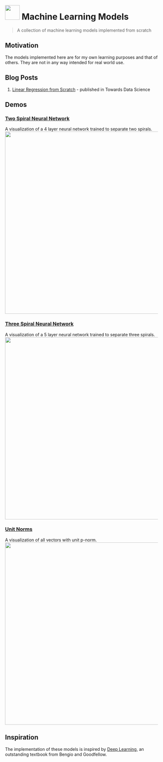 # <img src="https://raw.githubusercontent.com/isaiahnields/machine-learning-models/master/icon.png" width="48"> Machine Learning Models
> A collection of machine learning models implemented from scratch

## Motivation
The models implemented here are for my own learning purposes and that of others. They are not in any way intended for real world use.

## Blog Posts
1. [Linear Regression from Scratch](https://towardsdatascience.com/linear-regression-from-scratch-977cd3a1db16) - published in Towards Data Science

## Demos

### [Two Spiral Neural Network](https://github.com/isaiahnields/machine-learning-models/blob/master/demos/2_spiral_neural_network.py)
A visualization of a 4 layer neural network trained to separate two spirals.
<img src="https://raw.githubusercontent.com/isaiahnields/machine-learning-models/master/demos/results/2_spiral_neural_network.gif" width="600" />

### [Three Spiral Neural Network](https://github.com/isaiahnields/machine-learning-models/blob/master/demos/3_spiral_neural_network.py)
A visualization of a 5 layer neural network trained to separate three spirals.
<img style="text-align:center" src="https://raw.githubusercontent.com/isaiahnields/machine-learning-models/master/demos/results/3_spiral_neural_network.gif" width="600" />

### [Unit Norms](https://github.com/isaiahnields/machine-learning-models/blob/master/demos/unit_norms.py)
A visualization of all vectors with unit p-norm.
<img style="text-align:center" src="https://raw.githubusercontent.com/isaiahnields/machine-learning-models/master/demos/results/unit_norms.gif" width="600" />

## Inspiration
The implementation of these models is inspired by [Deep Learning](https://www.deeplearningbook.org/), an outstanding textbook from Bengio and Goodfellow.
